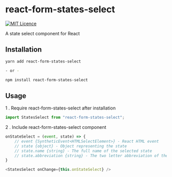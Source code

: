 # react-form-states-select

[![MIT Licence](https://badges.frapsoft.com/os/mit/mit.svg?v=103)](https://opensource.org/licenses/mit-license.php)

A state select component for React

## Installation

```sh
yarn add react-form-states-select

- or -

npm install react-form-states-select
```

## Usage

1 . Require react-form-states-select after installation

```js
import StatesSelect from "react-form-states-select";
```

2 . Include react-form-states-select component

```js
onStateSelect = (event, state) => {
    // event {SyntheticEvent<HTMLSelectElement>} - React HTML event
    // state {object} - Object representing the state
    // state.name {string} - The full name of the selected state
    // state.abbreviation {string} - The two letter abbreviation of the states name
}

<StatesSelect onChange={this.onStateSelect} />
```
